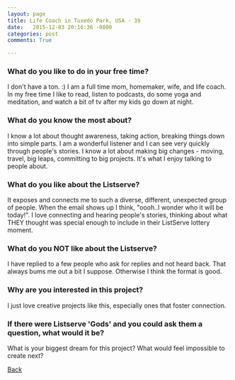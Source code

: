 ```yaml
---
layout: page
title: Life Coach in Tuxedo Park, USA - 39
date:   2015-12-03 20:16:36 -0800
categories: post
comments: True

---
```


### What do you like to do in your free time?
<p>I don't have a ton. :) I am a full time mom, homemaker, wife, and life coach. In my free time I like to read, listen to podcasts, do some yoga and meditation, and watch a bit of tv after my kids go down at night.</p>

### What do you know the most about?
<p>I know a lot about thought awareness, taking action, breaking things down into simple parts. I am a wonderful listener and I can see very quickly through people's stories. I know a lot about making big changes - moving, travel, big leaps, committing to big projects. It's what I enjoy talking to people about.</p>

### What do you like about the Listserve?
<p>It exposes and connects me to such a diverse, different, unexpected group of people. When the email shows up I think, "oooh..I wonder who it will be today!". I love connecting and hearing people's stories, thinking about what THEY thought was special enough to include in their ListServe lottery moment.</p>

### What do you NOT like about the Listserve?
<p>I have replied to a few people who ask for replies and not heard back. That always bums me out a bit I suppose. Otherwise I think the format is good.</p>

### Why are you interested in this project?
<p>I just love creative projects like this, especially ones that foster connection.</p>

### If there were Listserve 'Gods' and you could ask them a question, what would it be?
<p>What is your biggest dream for this project? What would feel impossible to create next?</p>

[Back][1]

[1]: /home/responders/all